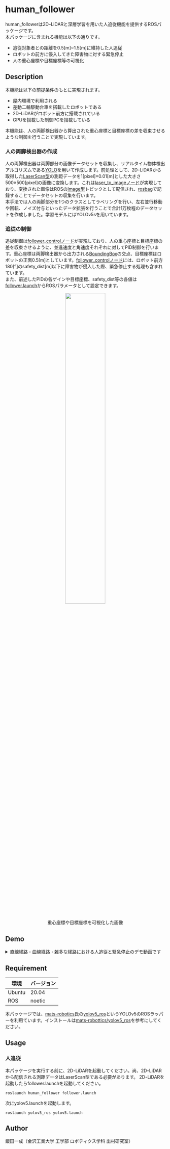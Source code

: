 # human_follower
human_followerは2DｰLiDARと深層学習を用いた人追従機能を提供するROSパッケージです。
<br>本パッケージに含まれる機能は以下の通りです。

- 追従対象者との距離を0.5[m]~1.5[m]に維持した人追従
- ロボットの前方に侵入してきた障害物に対する緊急停止
- 人の重心座標や目標座標等の可視化

## Description
本機能は以下の前提条件のもとに実現されます。

- 屋内環境で利用される
- 差動二輪駆動台車を搭載したロボットである
- 2DｰLiDARがロボット前方に搭載されている
- GPUを搭載した制御PCを搭載している

本機能は、人の両脚検出器から算出された重心座標と目標座標の差を収束させるような制御を行うことで実現しています。

### 人の両脚検出器の作成
人の両脚検出器は両脚部分の画像データセットを収集し、リアルタイム物体検出アルゴリズムである[YOLO](https://arxiv.org/pdf/1506.02640.pdf)を用いて作成します。前処理として、2DｰLiDARから取得した[LaserScan型](http://docs.ros.org/en/noetic/api/sensor_msgs/html/msg/LaserScan.html)の測距データを1[pixel]=0.01[m]とした大きさ500×500[pixel]の画像に変換します。これは[laser_to_imageノード](scripts/laser_to_image.py)が実現しており、変換された画像はROSの[Image型](http://docs.ros.org/en/noetic/api/sensor_msgs/html/msg/Image.html)トピックとして配信され、[rosbag](http://wiki.ros.org/ja/rosbag)で記録することでデータセットの収集を行います。
<br>本手法では人の両脚部分を1つのクラスとしてラベリングを行い、左右並行移動や回転、ノイズ付与といったデータ拡張を行うことで合計1万枚程のデータセットを作成しました。学習モデルにはYOLOv5sを用いています。

### 追従の制御
追従制御は[follower_controlノード](scripts/follower_control.py)が実現しており、人の重心座標と目標座標の差を収束させるように、並進速度と角速度それぞれに対してPID制御を行います。重心座標は両脚検出器から出力される[BoundingBox](https://github.com/mats-robotics/detection_msgs/tree/main/msg)の交点、目標座標はロボットの正面0.5[m]としています。[follower_controlノード](scripts/follower_control.py)には、ロボット前方180[°]のsafety_dist[m]以下に障害物が侵入した際、緊急停止する処理も含まれています。
<br>また、前述したPIDの各ゲインや目標座標、safety_dist等の各値は[follower.launch](launch/follower.launch)からROSパラメータとして設定できます。

<p align="center">
  <img src="https://user-images.githubusercontent.com/45844173/220180336-7dfbf791-a63d-453f-b686-8caf2908135a.png" width="50%">
</p>
<p align="center">
  重心座標や目標座標を可視化した画像
</p>

## Demo
<details>
<summary>直線経路・曲線経路・雑多な経路における人追従と緊急停止のデモ動画です</summary>

https://user-images.githubusercontent.com/45844173/220177958-479912c3-afe2-4eed-853c-c494167492e4.mp4
</details>


## Requirement

| 環境 | バージョン |
| --- | --- |
| Ubuntu | 20.04 |
| ROS | noetic |

本パッケージでは、[mats-robotics](https://github.com/mats-robotics)氏の[yolov5_ros](https://github.com/mats-robotics/yolov5_ros)というYOLOv5のROSラッパーを利用ています。インストールは[mats-robottics/yolov5_ros](https://github.com/mats-robotics/yolov5_ros/blob/main/launch/yolov5.launch)を参考にしてください。


## Usage

### 人追従
本パッケージを実行する前に、2DｰLiDARを起動してください。尚、2DｰLiDARから配信される測距データはLaserScan型である必要があります。
2DｰLiDARを起動したらfollower.launchを起動してください。

~~~
roslaunch human_follower follower.launch
~~~

次にyolov5.launchを起動します。

~~~
roslaunch yolov5_ros yolov5.launch
~~~

## Author
飯田一成（金沢工業大学 工学部 ロボティクス学科 出村研究室）
